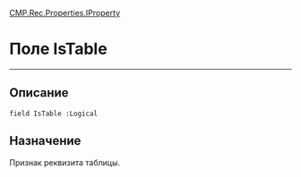 ﻿---
Link: CMP.Rec.Properties.IProperty.@IsTable
---

<!---  Навигация
[Имя проекта](#) :
-->
[CMP.Rec.Properties.IProperty](Default)

# Поле IsTable
---

## Описание

    field IsTable :Logical

<!--
## Аргументы{#Args}

### Аргумент1

Описание аргумента 1
-->

## Назначение

Признак реквизита таблицы.

<!--
## Пример

    IsTable...
-->

